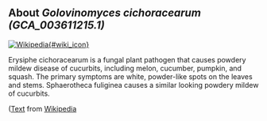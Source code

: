 
About *Golovinomyces cichoracearum (GCA\_003611215.1)* 
--------------------------------------------------------------

[![Wikipedia](/img/wikipedia_logo_v2_en.png){#wiki_icon}](https://en.wikipedia.org/wiki/Erysiphe_cichoracearum)

Erysiphe cichoracearum  is a fungal plant pathogen that causes powdery mildew
disease of cucurbits, including melon, cucumber, pumpkin, and squash. The
primary symptoms are white, powder-like spots on the leaves and stems.
Sphaerotheca fuliginea causes a similar looking powdery mildew of cucurbits.

([Text](https://en.wikipedia.org/wiki/Erysiphe_cichoracearum) from [Wikipedia](http://en.wikipedia.org/) 

